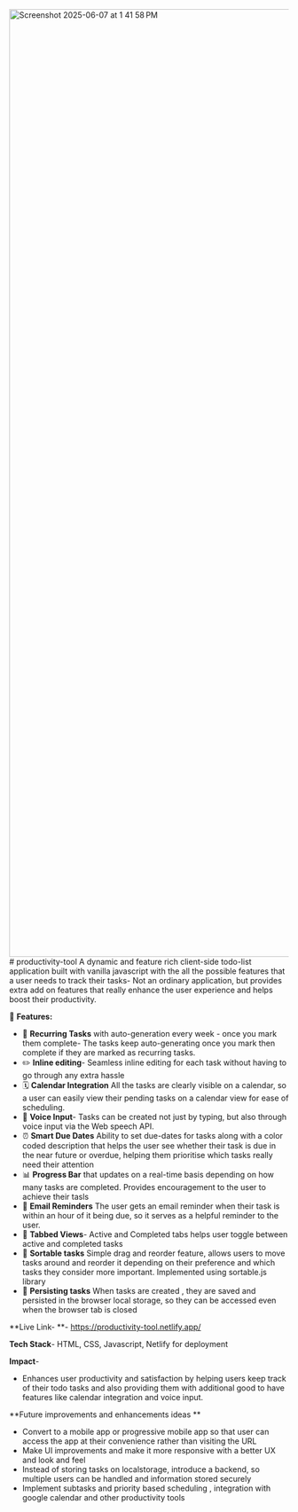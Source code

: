 <img width="1710" alt="Screenshot 2025-06-07 at 1 41 58 PM" src="https://github.com/user-attachments/assets/53e36407-0471-4fd7-b0bb-2b3b8e148668" />
# productivity-tool
A dynamic and feature rich client-side todo-list application built with vanilla javascript with the all the possible features that a user needs to track their tasks- 
Not an ordinary application, but provides extra add on features that really enhance the user experience and helps boost their productivity.


🚀 **Features:**
- 📆 **Recurring Tasks** with auto-generation every week - once you mark them complete- The tasks keep auto-generating once you mark then complete if they are marked as recurring tasks.
- ✏️ **Inline editing**- Seamless inline editing for each task without having to go through any extra hassle
- 🗓️ **Calendar Integration** All the tasks are clearly visible on a calendar, so a user can easily view their pending tasks on a calendar view for ease of scheduling. 
- 🎤 **Voice Input**- Tasks can be created not just by typing, but also through voice input via the Web speech API.
- ⏰ **Smart Due Dates** Ability to set due-dates for tasks along with a color coded description that helps the user see whether their task is due in the near future or overdue, helping them prioritise which tasks really need their attention
- 📊 **Progress Bar** that updates on a real-time basis depending on how many tasks are completed. Provides encouragement to the user to achieve their tasls
- 📧 **Email Reminders** The user gets an email reminder when their task is within an hour of it being due, so it serves as a helpful reminder to the user.
- 🎯 **Tabbed Views**- Active and Completed tabs helps user toggle between active and completed tasks 
- 🔀 **Sortable tasks** Simple drag and reorder feature, allows users to move tasks around and reorder it depending on their preference and which tasks they consider more important.
     Implemented using sortable.js library
- 💾 **Persisting tasks** When tasks are created , they are saved and persisted in the browser local storage, so they can be accessed even when the browser tab is closed
  

**Live Link- **- https://productivity-tool.netlify.app/


**Tech Stack**- HTML, CSS, Javascript, Netlify for deployment

**Impact**- 

- Enhances user productivity and satisfaction by helping users keep track of their todo tasks and also providing them with additional good to have features like calendar integration
  and voice input.

**Future improvements and enhancements ideas **

- Convert to a mobile app or progressive mobile app so that user can access the app at their convenience rather than visiting the URL
- Make UI improvements and make it more responsive with a better UX and look and feel
- Instead of storing tasks on localstorage, introduce a backend, so multiple users can be handled and information stored securely
- Implement subtasks and priority based scheduling , integration with google calendar and other productivity tools

